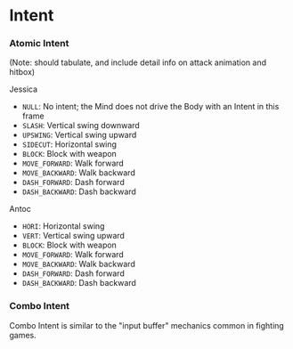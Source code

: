 # Intent

### Atomic Intent

(Note: should tabulate, and include detail info on attack animation and hitbox)

Jessica
- `NULL`: No intent; the Mind does not drive the Body with an Intent in this frame
- `SLASH`: Vertical swing downward
- `UPSWING`: Vertical swing upward
- `SIDECUT`: Horizontal swing
- `BLOCK`: Block with weapon
- `MOVE_FORWARD`: Walk forward
- `MOVE_BACKWARD`: Walk backward
- `DASH_FORWARD`: Dash forward
- `DASH_BACKWARD`: Dash backward

Antoc
- `HORI`: Horizontal swing
- `VERT`: Vertical swing upward
- `BLOCK`: Block with weapon
- `MOVE_FORWARD`: Walk forward
- `MOVE_BACKWARD`: Walk backward
- `DASH_FORWARD`: Dash forward
- `DASH_BACKWARD`: Dash backward


### Combo Intent

Combo Intent is similar to the "input buffer" mechanics common in fighting games.